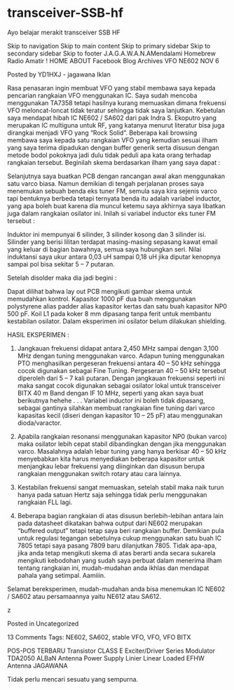 # transceiver-SSB-hf
Ayo belajar merakit transceiver SSB HF



Skip to navigation
Skip to main content
Skip to primary sidebar
Skip to secondary sidebar
Skip to footer
J.A.G.A.W.A.N.AMendalami Homebrew Radio Amatir !
HOME
ABOUT
Facebook
Blog Archives
VFO NE602
NOV 6

Posted by YD1HXJ - jagawana
Iklan

Rasa penasaran ingin membuat VFO yang stabil membawa saya kepada pencarian rangkaian VFO menggunakan IC. Saya sudah mencoba menggunakan TA7358 tetapi hasilnya kurang memuaskan dimana frekuensi VFO meloncat-loncat tidak teratur sehingga tidak saya lanjutkan. Kebetulan saya mendapat hibah IC NE602 / SA602 dari pak Indra S. Ekoputro yang merupakan IC multiguna untuk RF, yang katanya menurut literatur bisa juga dirangkai menjadi VFO yang “Rock Solid”. Beberapa kali browsing membawa saya kepada satu rangkaian VFO yang kemudian sesuai ilham yang saya terima dipadukan dengan buffer generik serta disusun dengan metode bodol pokoknya jadi dulu tidak peduli apa kata orang terhadap rangkaian tersebut.
Beginilah skema berdasarkan ilham yang saya dapat :





Selanjutnya saya buatkan PCB dengan rancangan awal akan menggunakan satu varco biasa. Namun demikian di tengah perjalanan proses saya menemukan sebuah benda eks tuner FM, semula saya kira sejenis varco tapi bentuknya berbeda tetapi ternyata benda itu adalah variabel inductor, yang apa boleh buat karena dia muncul ketemu saya akhirnya saya libatkan juga dalam rangkaian osilator ini.
Inilah si variabel inductor eks tuner FM tersebut :





Induktor ini mempunyai 6 silinder, 3 silinder kosong dan 3 silinder isi.  Silinder yang berisi lilitan terdapat masing-masing sepasang kawat email yang keluar di bagian bawahnya, semua saya hubungkan seri.  Nilai induktansi saya ukur antara 0,03 uH sampai 0,18 uH jika diputar kenopnya sampai pol bisa sekitar 5 – 7 putaran.

Setelah disolder maka dia jadi begini :




Dapat dilihat bahwa lay out PCB mengikuti gambar skema untuk memudahkan kontrol.  Kapasitor 1000 pF dua buah menggunakan polystyrene alias padder alias kapasitor kertas dan satu buah kapasitor NP0 500 pF.  Koil L1 pada koker 8 mm dipasang tanpa ferit untuk membantu kestabilan osilator.  Dalam eksperimen ini osilator belum dilakukan shielding.

HASIL  EKSPERIMEN :

1.  Jangkauan frekuensi didapat antara 2,450 MHz sampai dengan 3,100 MHz dengan tuning menggunakan varco.  Adapun tuning menggunakan PTO menghasilkan pergeseran frekuensi antara 40 – 50 kHz sehingga cocok digunakan sebagai Fine Tuning.  Pergeseran 40 – 50 kHz tersebut diperoleh dari 5 – 7 kali putaran.  Dengan jangkauan frekuensi seperti ini maka sangat cocok digunakan sebagai osilator lokal untuk transceiver BITX 40 m Band dengan IF 10 MHz, seperti yang akan saya buat berikutnya hehehe . . .
Variabel inductor ini boleh tidak dipasang, sebagai gantinya silahkan membuat rangkaian fine tuning dari varco kapasitas kecil (diseri dengan kapasitor 10 – 25 pF) atau menggunakan dioda/varactor.

2.  Apabila rangkaian resonansi menggunakan kapasitor NP0 (bukan varco) maka osilator lebih cepat stabil dibandingkan dengan jika menggunakan varco. Masalahnya adalah lebar tuning yang hanya berkisar 40 – 50 kHz menyebabkan kita harus menyediakan beberapa kapasitor untuk menjangkau lebar frekuensi yang diinginkan dan disusun berupa rangkaian menggunakan switch rotary atau cara lainnya.

3.  Kestabilan frekuensi sangat memuaskan, setelah stabil maka naik turun hanya pada satuan Hertz saja sehingga tidak perlu menggunakan rangkaian FLL lagi.

4.  Beberapa bagian rangkaian di atas disusun berlebih-lebihan antara lain pada datasheet dikatakan bahwa output dari NE602 merupakan “buffered output” tetapi tetap saya beri rangkaian buffer.  Demikian pula untuk regulasi tegangan sebetulnya cukup menggunakan satu buah IC 7805 tetapi saya pasang 7809 baru dilanjutkan 7805.  Tidak apa-apa, jika anda tetap mengikuti skema di atas berarti anda secara sukarela mengikuti kebodohan yang sudah saya perbuat dalam menerima ilham tentang rangkaian ini, mudah-mudahan anda ikhlas dan mendapat pahala yang setimpal.  Aamiiin.


Selamat bereksperimen, mudah-mudahan anda bisa menemukan IC NE602 / SA602 atau persamaannya yaitu NE612 atau SA612.

z

Posted in Uncategorized

13 Comments
Tags: NE602, SA602, stable VFO, VFO, VFO BITX

POS-POS TERBARU
Transistor CLASS E Exciter/Driver
Series Modulator TDA2050
ALBaN Antenna
Power Supply Linier
Linear Loaded EFHW Antenna
JAGAWANA

Tidak perlu mencari sesuatu yang sempurna. 
